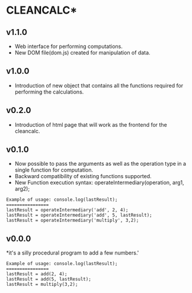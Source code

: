 # CLEANCALC*

## v1.1.0
* Web interface for performing computations.
* New DOM file(dom.js) created for manipulation of data.

## v1.0.0
* Introduction of new object that contains all the functions required for performing the calculations.


## v0.2.0

* Introduction of html page that will work as the frontend for the cleancalc.

## v0.1.0  

* Now possible to pass the arguments as well as the operation type in a single function for computation.
* Backward compatibility of existing functions supported.
* New Function execution syntax: operateIntermediary(operation, arg1, arg2);  


```
Example of usage: console.log(lastResult);
================ 
lastResult = operateIntermediary('add', 2, 4);
lastResult = operateIntermediary('add', 5, lastResult);
lastResult = operateIntermediary('multiply', 3,2);
```

##  v0.0.0

*it's a silly procedural program to add a few numbers.'

```
Example of usage: console.log(lastResult);
================ 
lastResult = add(2, 4);
lastResult = add(5, lastResult);
lastResult = multiply(3,2);
```